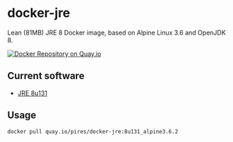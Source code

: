 # docker-jre
Lean (81MB) JRE 8 Docker image, based on Alpine Linux 3.6 and OpenJDK 8.

[![Docker Repository on Quay.io](https://quay.io/repository/pires/docker-jre/status "Docker Repository on Quay.io")](https://quay.io/repository/pires/docker-jre)

## Current software

* [JRE 8u131](http://www.oracle.com/technetwork/java/javase/8u131-relnotes-3565278.html)

## Usage

```
docker pull quay.io/pires/docker-jre:8u131_alpine3.6.2
```

